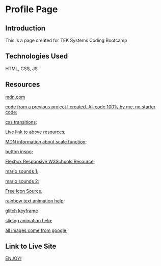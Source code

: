 # Profile Page #

## Introduction ##

This is a page created for TEK Systems Coding Bootcamp

## Technologies Used ##

HTML, CSS, JS

## Resources ##

[mdn.com](https://developer.mozilla.org/en-US/)

[code from a previous project I created. All code 100% by me, no starter code](https://github.com/michellelanecode/web_project_4);

[css transitions](https://developer.mozilla.org/en-US/docs/Web/CSS/CSS_Transitions);

[Live link to above resources](https://michellelanecode.github.io/web_project_4/);

[MDN information about scale function](https://developer.mozilla.org/en-US/docs/Web/CSS/transform-function/scale);

[button inspo](https://getcssscan.com/css-buttons-examples);

[Flexbox Responsive W3Schools Resource](https://www.w3schools.com/css/css3_flexbox_responsive.asp);

[mario sounds 1](https://themushroomkingdom.net/media/smw2/wav);

[mario sounds 2](https://downloads.khinsider.com/game-soundtracks/album/super-mario-bros.-3);

[Free Icon Source](https://icons8.com/icons/);

[rainbow text animation help](https://stackoverflow.com/questions/54702124/rainbow-text-animation-using-only-css);

[glitch keyframe](https://www.youtube.com/watch?v=7Xyg8Ja7dyY)

[sliding animation help](https://stackoverflow.com/questions/6805482/css3-transition-animation-on-load);

[all images come from google](https://google.com);


## Link to Live Site ##

[ENJOY!](https://symphonious-bublanina-71b2a3.netlify.app/index.html)
